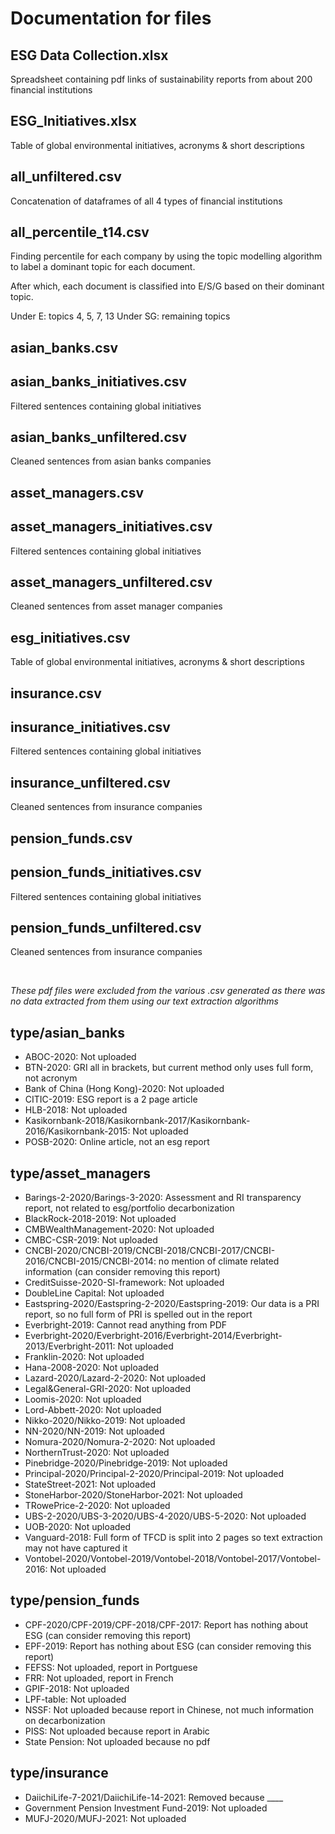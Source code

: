 # **Documentation for files**

## ESG Data Collection.xlsx
Spreadsheet containing pdf links of sustainability reports from about 200 financial institutions

## ESG_Initiatives.xlsx
Table of global environmental initiatives, acronyms & short descriptions

## all_unfiltered.csv
Concatenation of dataframes of all 4 types of financial institutions

## all_percentile_t14.csv
Finding percentile for each company by using the topic modelling algorithm to label a dominant topic for each document. 

After which, each document is classified into E/S/G based on their dominant topic. 

Under E: topics 4, 5, 7, 13
Under SG: remaining topics

## asian_banks.csv

## asian_banks_initiatives.csv
Filtered sentences containing global initiatives
## asian_banks_unfiltered.csv
Cleaned sentences from asian banks companies

## asset_managers.csv

## asset_managers_initiatives.csv
Filtered sentences containing global initiatives

## asset_managers_unfiltered.csv
Cleaned sentences from asset manager companies

## esg_initiatives.csv
Table of global environmental initiatives, acronyms & short descriptions

## insurance.csv

## insurance_initiatives.csv
Filtered sentences containing global initiatives

## insurance_unfiltered.csv
Cleaned sentences from insurance companies

## pension_funds.csv

## pension_funds_initiatives.csv
Filtered sentences containing global initiatives

## pension_funds_unfiltered.csv
Cleaned sentences from insurance companies

<br>

_These pdf files were excluded from the various .csv generated as there was no data extracted from them using our text extraction algorithms_

## type/asian_banks
*   ABOC-2020: Not uploaded
*	BTN-2020: GRI all in brackets, but current method only uses full form, not acronym
*   Bank of China (Hong Kong)-2020: Not uploaded
*	CITIC-2019: ESG report is a 2 page article
*   HLB-2018: Not uploaded
*   Kasikornbank-2018/Kasikornbank-2017/Kasikornbank-2016/Kasikornbank-2015: Not uploaded
*	POSB-2020: Online article, not an esg report

## type/asset_managers
*   Barings-2-2020/Barings-3-2020: Assessment and RI transparency report, not related to esg/portfolio decarbonization
*   BlackRock-2018-2019: Not uploaded
*   CMBWealthManagement-2020: Not uploaded
*   CMBC-CSR-2019: Not uploaded
*   CNCBI-2020/CNCBI-2019/CNCBI-2018/CNCBI-2017/CNCBI-2016/CNCBI-2015/CNCBI-2014: no mention of climate related information (can consider removing this report)
*   CreditSuisse-2020-SI-framework: Not uploaded
*   DoubleLine Capital: Not uploaded
*	Eastspring-2020/Eastspring-2-2020/Eastspring-2019: Our data is a PRI report, so no full form of PRI is spelled out in the report
*   Everbright-2019: Cannot read anything from PDF
*   Everbright-2020/Everbright-2016/Everbright-2014/Everbright-2013/Everbright-2011: Not uploaded
*   Franklin-2020: Not uploaded
*   Hana-2008-2020: Not uploaded
*   Lazard-2020/Lazard-2-2020: Not uploaded
*   Legal&General-GRI-2020: Not uploaded
*   Loomis-2020: Not uploaded
*   Lord-Abbett-2020: Not uploaded
*   Nikko-2020/Nikko-2019: Not uploaded
*   NN-2020/NN-2019: Not uploaded
*   Nomura-2020/Nomura-2-2020: Not uploaded
*   NorthernTrust-2020: Not uploaded
*   Pinebridge-2020/Pinebridge-2019: Not uploaded
*   Principal-2020/Principal-2-2020/Principal-2019: Not uploaded
*   StateStreet-2021: Not uploaded
*   StoneHarbor-2020/StoneHarbor-2021: Not uploaded
*   TRowePrice-2-2020: Not uploaded
*   UBS-2-2020/UBS-3-2020/UBS-4-2020/UBS-5-2020: Not uploaded
*   UOB-2020: Not uploaded
*   Vanguard-2018: Full form of TFCD is split into 2 pages so text extraction may not have captured it
*   Vontobel-2020/Vontobel-2019/Vontobel-2018/Vontobel-2017/Vontobel-2016: Not uploaded

## type/pension_funds
*   CPF-2020/CPF-2019/CPF-2018/CPF-2017: Report has nothing about ESG (can consider removing this report)
*   EPF-2019: Report has nothing about ESG (can consider removing this report)
*   FEFSS: Not uploaded, report in Portguese
*   FRR: Not uploaded, report in French
*   GPIF-2018: Not uploaded
*   LPF-table: Not uploaded
*   NSSF: Not uploaded because report in Chinese, not much information on decarbonization
*   PISS: Not uploaded because report in Arabic
*   State Pension: Not uploaded because no pdf

## type/insurance
*   DaiichiLife-7-2021/DaiichiLife-14-2021: Removed because ____
*   Government Pension Investment Fund-2019: Not uploaded
*   MUFJ-2020/MUFJ-2021: Not uploaded
